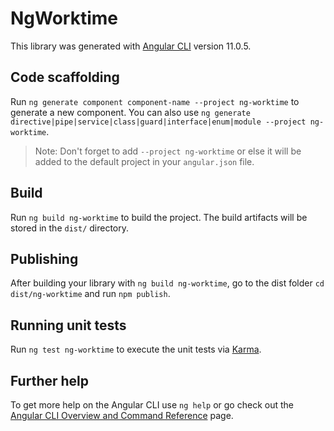 # NgWorktime

This library was generated with [Angular CLI](https://github.com/angular/angular-cli) version 11.0.5.

## Code scaffolding

Run `ng generate component component-name --project ng-worktime` to generate a new component. You can also use `ng generate directive|pipe|service|class|guard|interface|enum|module --project ng-worktime`.
> Note: Don't forget to add `--project ng-worktime` or else it will be added to the default project in your `angular.json` file. 

## Build

Run `ng build ng-worktime` to build the project. The build artifacts will be stored in the `dist/` directory.

## Publishing

After building your library with `ng build ng-worktime`, go to the dist folder `cd dist/ng-worktime` and run `npm publish`.

## Running unit tests

Run `ng test ng-worktime` to execute the unit tests via [Karma](https://karma-runner.github.io).

## Further help

To get more help on the Angular CLI use `ng help` or go check out the [Angular CLI Overview and Command Reference](https://angular.io/cli) page.
